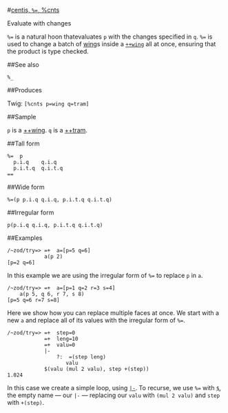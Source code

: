 #[centis, `%=`, %cnts](#cnts)

Evaluate with changes

`%=` is a natural hoon thatevaluates `p` with the changes specified in `q`. `%=` is used to change a batch of [wing]()s inside a [`++wing`]() all at once, ensuring that the product is type checked.

##See also

`%_`

##Produces

Twig: `[%cnts p=wing q=tram]`

##Sample

`p` is a [++wing]().
`q` is a [++tram]().

##Tall form

    %=  p
      p.i.q    q.i.q
      p.i.t.q  q.i.t.q
    ==

##Wide form

    %=(p p.i.q q.i.q, p.i.t.q q.i.t.q)

##Irregular form

    p(p.i.q q.i.q, p.i.t.q q.i.t.q)

##Examples

    /~zod/try=> =+  a=[p=5 q=6]
                a(p 2)
    [p=2 q=6]

In this example we are using the irregular form of `%=` to replace `p` in `a`. 

    /~zod/try=> =+  a=[p=1 q=2 r=3 s=4]
        a(p 5, q 6, r 7, s 8)
    [p=5 q=6 r=7 s=8]

Here we show how you can replace multiple faces at once. We start with a new `a` and replace all of its values with the irregular form of `%=`.

    /~zod/try=> =+  step=0
                =+  leng=10
                =+  valu=0
                |-
                    ?:  =(step leng)
                       valu
                $(valu (mul 2 valu), step +(step))
    1.024

In this case we create a simple loop, using [`|-`](). To recurse, we use `%=` with [`$`](), the empty name — our `|-` — replacing our `valu` with `(mul 2 valu)` and `step` with `+(step)`.
